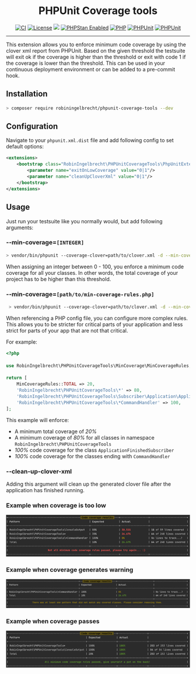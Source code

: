<h1 align="center">PHPUnit Coverage tools</h1>

<p align="center">
<a href="https://github.com/robiningelbrecht/phpunit-coverage-tools/actions/workflows/ci.yml"><img src="https://github.com/robiningelbrecht/phpunit-coverage-tools/actions/workflows/ci.yml/badge.svg" alt="CI"></a>
<a href="https://github.com/robiningelbrecht/phpunit-coverage-tools/blob/master/LICENSE"><img src="https://img.shields.io/github/license/robiningelbrecht/phpunit-coverage-tools?color=428f7e&logo=open%20source%20initiative&logoColor=white" alt="License"></a>
<a href="https://codecov.io/gh/robiningelbrecht/phpunit-coverage-tools"><img src="https://codecov.io/gh/robiningelbrecht/phpunit-coverage-tools/branch/master/graph/badge.svg?token=O0qekKRyuc"/></a>
<a href="https://phpstan.org/"><img src="https://img.shields.io/badge/PHPStan-level%209-succes.svg?logo=php&logoColor=white&color=31C652" alt="PHPStan Enabled"></a>
<a href="https://php.net/"><img src="https://img.shields.io/packagist/php-v/robiningelbrecht/phpunit-coverage-tools?color=%23777bb3&logo=php&logoColor=white" alt="PHP"></a>
<a href="https://phpunit.de/"><img src="https://img.shields.io/packagist/dependency-v/robiningelbrecht/phpunit-coverage-tools/phpunit/phpunit.svg?logo=php&logoColor=white" alt="PHPUnit"></a>
<a href="https://github.com/robiningelbrecht/phpunit-coverage-tools"><img src="https://img.shields.io/packagist/v/robiningelbrecht/phpunit-coverage-tools?logo=packagist&logoColor=white" alt="PHPUnit"></a>
</p>

---

This extension allows you to enforce minimum code coverage by using the clover xml report from PHPUnit. 
Based on the given threshold the testsuite will exit ok if the coverage is higher than the threshold 
or exit with code 1 if the coverage is lower than the threshold. 
This can be used in your continuous deployment environment or can be added to a pre-commit hook.

## Installation

```bash
> composer require robiningelbrecht/phpunit-coverage-tools --dev
```

## Configuration

Navigate to your `phpunit.xml.dist` file and add following config to set default options:

```xml
<extensions>
    <bootstrap class="RobinIngelbrecht\PHPUnitCoverageTools\PhpUnitExtension">
        <parameter name="exitOnLowCoverage" value="0|1"/>
        <parameter name="cleanUpCloverXml" value="0|1"/>
    </bootstrap>
</extensions>
```
## Usage

Just run your testsuite like you normally would, but add following arguments:

### --min-coverage=`[INTEGER]`

```bash
> vendor/bin/phpunit --coverage-clover=path/to/clover.xml -d --min-coverage=100
```

When assigning an integer between 0 - 100, you enforce a minimum code coverage 
for all your classes. In other words, the total coverage of your project has to be
higher than this threshold.

### --min-coverage=`[path/to/min-coverage-rules.php]`

```bash
 > vendor/bin/phpunit --coverage-clover=path/to/clover.xml -d --min-coverage="path/to/min-coverage-rules.php"
```

When referencing a PHP config file, you can configure more complex rules. 
This allows you to be stricter for critical parts of your application and less strict
for parts of your app that are not that critical.

For example:

```php
<?php 

use RobinIngelbrecht\PHPUnitCoverageTools\MinCoverage\MinCoverageRules;

return [
    MinCoverageRules::TOTAL => 20,
    'RobinIngelbrecht\PHPUnitCoverageTools\*' => 80,
    'RobinIngelbrecht\PHPUnitCoverageTools\Subscriber\Application\ApplicationFinishedSubscriber' => 100,
    'RobinIngelbrecht\PHPUnitCoverageTools\*CommandHandler' => 100,
];
```

This example will enforce:

- A minimum total coverage of *20%*
- A minimum coverage of *80%* for all classes in namespace `RobinIngelbrecht\PHPUnitCoverageTools`
- *100%* code coverage for the class `ApplicationFinishedSubscriber`
- *100%* code coverage for the classes ending with `CommandHandler`

### --clean-up-clover-xml

Adding this argument will clean up the generated clover file after the application has finished running.

### Example when coverage is too low

![Coverage FAIL](readme/fail-example.png)

### Example when coverage generates warning

![Coverage WARNING](readme/warning-example.png)

### Example when coverage passes

![Coverage WARNING](readme/success-example.png)
